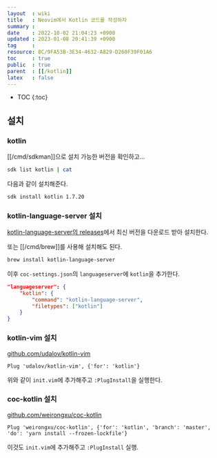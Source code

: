 ```yaml
---
layout  : wiki
title   : Neovim에서 Kotlin 코드를 작성하자
summary : 
date    : 2022-10-02 21:04:23 +0900
updated : 2023-01-08 20:41:39 +0900
tag     : 
resource: 8C/9FA53B-3E34-4632-A829-D260F39F01A6
toc     : true
public  : true
parent  : [[/kotlin]]
latex   : false
---
```

* TOC
{:toc}

## 설치

### kotlin

[[/cmd/sdkman]]으로 설치 가능한 버전을 확인하고...

```bash
sdk list kotlin | cat
```

다음과 같이 설치해준다.

```bash
sdk install kotlin 1.7.20
```

### kotlin-language-server 설치

[kotlin-language-server의 releases]( https://github.com/fwcd/kotlin-language-server/releases )에서 최신 버전을 다운로드 받아 설치한다.

또는 [[/cmd/brew]]를 사용해 설치해도 된다.

```bash
brew install kotlin-language-server
```

이후 `coc-settings.json`의 `languageserver`에 `kotlin`을 추가한다.

```json
"languageserver": {
    "kotlin": {
        "command": "kotlin-language-server",
        "filetypes": ["kotlin"]
    }
}
```

### kotlin-vim 설치

[github.com/udalov/kotlin-vim]( https://github.com/udalov/kotlin-vim )

```viml
Plug 'udalov/kotlin-vim', {'for': 'kotlin'}
```

위와 같이 `init.vim`에 추가해주고 `:PlugInstall`을 실행한다.

### coc-kotlin 설치

[github.com/weirongxu/coc-kotlin]( https://github.com/weirongxu/coc-kotlin )

```viml
Plug 'weirongxu/coc-kotlin', {'for': 'kotlin', 'branch': 'master', 'do': 'yarn install --frozen-lockfile'}
```

이것도 `init.vim`에 추가해주고 `:PlugInstall` 실행.


